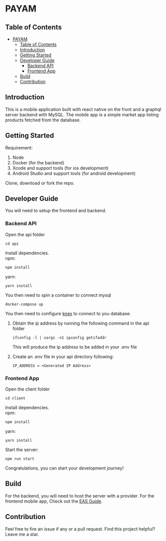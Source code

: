 # PAYAM

## Table of Contents

- [PAYAM](#payam)
  - [Table of Contents](#table-of-contents)
  - [Introduction](#introduction)
  - [Getting Started](#getting-started)
  - [Developer Guide](#developer-guide)
    - [Backend API](#backend-api)
    - [Frontend App](#frontend-app)
  - [Build](#build)
  - [Contribution](#contribution)

## Introduction
This is a mobile application built with react native on the front and a graphql server backend with MySQL. The mobile app is a simple market app listing products fetched from the database.

## Getting Started
Requirement:
1. Node
2. Docker (for the backend)
3. Xcode and support tools (for ios development)
4. Android Studio and support tools (for android development)

Clone, download or fork the repo.

## Developer Guide
You will need to setup the frontend and backend.

### Backend API
Open the api folder
```$
cd api
```
Install dependencies. <br/>
npm:
```npm
npm install
```
yarn:
```yarn
yarn install
```
You then need to spin a container to connect mysql
```
docker-compose up
```
You then need to configure [knex](https://knexjs.org/guide/#browser) to connect to you database.
1. Obtain the ip address by running the following command in the api folder
   ```
   ifconfig -l | xargs -n1 ipconfig getifaddr
   ```
   This will produce the ip address to be added in your .env file

2. Create an .env file in your api directory following:
   ```.env
   IP_ADDRESS = <Generated IP Address>
   ```
### Frontend App
Open the client folder
```$
cd client
```
Install dependencies. <br/>
npm:
```npm
npm install
```
yarn:
```yarn
yarn install
```
Start the server:
```npm
npm run start
```

Congratulations, you can start your development journey!

## Build
For the backend, you will need to host the server with a provider. For the frontend mobile app, Check out the [EAS Guide](https://docs.expo.dev/build/introduction/).

## Contribution
Feel free to fire an issue if any or a pull request.
Find this project helpful? Leave me a star.